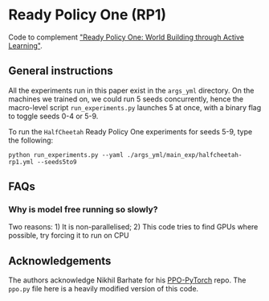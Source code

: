 # Ready Policy One (RP1)

Code to complement ["Ready Policy One: World Building through Active Learning"](https://arxiv.org/abs/2002.02693).

## General instructions

All the experiments run in this paper exist in the `args_yml` directory. On the machines we trained on, we could run 5 seeds concurrently, hence the macro-level script `run_experiments.py` launches 5 at once, with a binary flag to toggle seeds 0-4 or 5-9.

To run the `HalfCheetah` Ready Policy One experiments for seeds 5-9, type the following:

`python run_experiments.py --yaml ./args_yml/main_exp/halfcheetah-rp1.yml --seeds5to9`

## FAQs

### Why is model free running so slowly?

Two reasons: 1) It is non-parallelised; 2) This code tries to find GPUs where possible, try forcing it to run on CPU

## Acknowledgements

The authors acknowledge Nikhil Barhate for his [PPO-PyTorch](https://github.com/nikhilbarhate99/PPO-PyTorch) repo. The `ppo.py` file here is a heavily modified version of this code.
